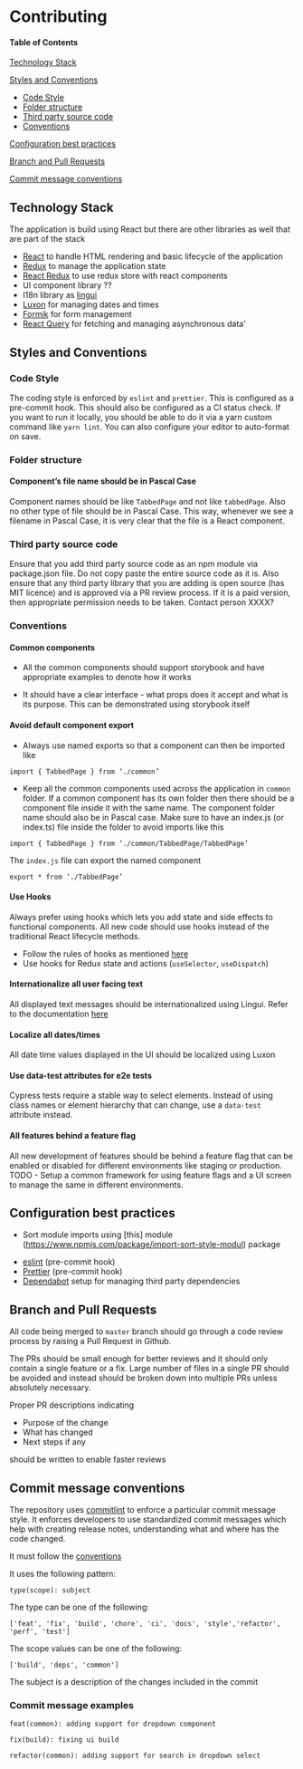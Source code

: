 # Contributing

#### Table of Contents

[Technology Stack](#technology-stack)

[Styles and Conventions](#styles-and-conventions)
- [Code Style](#code-style)
- [Folder structure](#folder-structure)
- [Third party source code](#third-party-source-code)
- [Conventions](#conventions)

[Configuration best practices](#configuration-best-practices)

[Branch and Pull Requests](#branch-and-pull-requests)

[Commit message conventions](#commit-message-conventions)

## Technology Stack

The application is build using React but there are other libraries as well that are part of the stack

- [React](https://reactjs.org/docs/getting-started.html) to handle HTML rendering and basic lifecycle of the application
- [Redux](https://redux.js.org/) to manage the application state
- [React Redux](https://react-redux.js.org/) to use redux store with react components
- UI component library ??
- I18n library as [lingui](https://lingui.js.org/)
- [Luxon](https://moment.github.io/luxon/) for managing dates and times
- [Formik](https://formik.org/) for form management
- [React Query](https://github.com/tannerlinsley/react-query) for fetching and managing asynchronous data'

## Styles and Conventions

### Code Style
The coding style is enforced by `eslint` and `prettier`. This is configured as a pre-commit hook. This should also be configured as a CI status check. If you want to run it locally, you should be able to do it via a yarn custom command like `yarn lint`. You can also configure your editor to auto-format on save.

### Folder structure

#### Component’s file name should be in Pascal Case

Component names should be like `TabbedPage` and not like `tabbedPage`. Also no other type of file should be in Pascal Case. This way, whenever we see a filename in Pascal Case, it is very clear that the file is a React component.

### Third party source code

Ensure that you add third party source code as an npm module via package.json file. Do not copy paste the entire source code as it is. Also ensure that any third party library that you are adding is open source (has MIT licence) and is approved via a PR review process. If it is a paid version, then appropriate permission needs to be taken. Contact person XXXX?

### Conventions

#### Common components

- All the common components should support storybook and have appropriate examples to denote how it works

- It should have a clear interface - what props does it accept and what is its purpose. This can be demonstrated using storybook itself

#### Avoid default component export

- Always use named exports so that a component can then be imported like

`import { TabbedPage } from ‘./common’`

- Keep all the common components used across the application in `common` folder. If a common component has its own folder then there should be a component file inside it with the same name. The component folder name should also be in Pascal case. Make sure to have an index.js (or index.ts) file inside the folder to avoid imports like this

`import { TabbedPage } from ‘./common/TabbedPage/TabbedPage’`

The `index.js` file can export the named component

`export * from ‘./TabbedPage’`

#### Use Hooks

Always prefer using hooks which lets you add state and side effects to functional components. All new code should use hooks instead of the traditional React lifecycle methods.

- Follow the rules of hooks as mentioned [here](https://reactjs.org/docs/hooks-rules.html)
- Use hooks for Redux state and actions (`useSelector`, `useDispatch`)

#### Internationalize all user facing text

All displayed text messages should be internationalized using Lingui. Refer to the documentation [here](https://lingui.js.org/tutorials/react.html)

#### Localize all dates/times

All date time values displayed in the UI should be localized using Luxon


#### Use data-test attributes for e2e tests

Cypress tests require a stable way to select elements. Instead of using class names or element hierarchy that can change, use a `data-test` attribute instead.

#### All features behind a feature flag

All new development of features should be behind a feature flag that can be enabled or disabled for different environments like staging or production. TODO - Setup a common framework for using feature flags and a UI screen to manage the same in different environments.

## Configuration best practices

- Sort module imports using [this] module (https://www.npmjs.com/package/import-sort-style-modul) package 
* [eslint](https://eslint.org/) (pre-commit hook)
* [Prettier](https://prettier.io/) (pre-commit hook)
* [Dependabot](https://github.com/marketplace/dependabot-preview) setup for managing third party dependencies

## Branch and Pull Requests

All code being merged to `master` branch should go through a code review process by raising a Pull Request in Github.

The PRs should be small enough for better reviews and it should only contain a single feature or a fix. Large number of files in a single PR should be avoided and instead should be broken down into multiple PRs unless absolutely necessary.

Proper PR descriptions indicating 
- Purpose of the change
- What has changed
- Next steps if any

should be written to enable faster reviews

## Commit message conventions

The repository uses [commitlint](https://github.com/conventional-changelog/commitlint) to enforce a particular commit message style. It enforces developers to use standardized commit messages which help with creating release notes, understanding what and where has the code changed.

It must follow the [conventions](https://www.conventionalcommits.org/en/v1.0.0)

It uses the following pattern:

`type(scope): subject`

The type can be one of the following:

`['feat', 'fix', 'build', 'chore', 'ci', 'docs', 'style','refactor', 'perf', 'test']`

The scope values can be one of the following:

`['build', 'deps', 'common']`

The subject is a description of the changes included in the commit

### Commit message examples

`feat(common): adding support for dropdown component`

`fix(build): fixing ui build`

`refactor(common): adding support for search in dropdown select`
